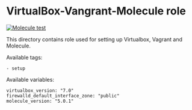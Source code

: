 # VirtualBox-Vangrant-Molecule role

[![Molecule test](https://github.com/Android60-projects/ansible-role-virtualbox-molecule/actions/workflows/molecule.yml/badge.svg?branch=main)](https://github.com/Android60-projects/ansible-role-virtualbox-molecule/actions/workflows/molecule.yml)

This directory contains role used for setting up Virtualbox, Vagrant and Molecule.

Available tags:
```
- setup
```

Available variables:
```
virtualbox_version: "7.0"
firewalld_default_interface_zone: "public"
molecule_version: "5.0.1"
```